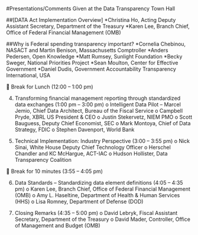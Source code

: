 #Presentations/Comments Given at the Data Transparency Town Hall 

##[DATA Act Implementation Overview]
*Christina Ho, Acting Deputy Assistant Secretary, Department of the Treasury
*Karen Lee, Branch Chief, Office of Federal Financial Management (OMB)

##Why is Federal spending transparency important?
*Cornelia Chebinou, NASACT and Martin Benison, Massachusetts Comptroller
*Anders Pedersen, Open Knowledge 
*Matt Rumsey, Sunlight Foundation
*Becky Sweger, National Priorities Project
*Sean Moulton, Center for Effective Government
*Daniel Dudis, Government Accountability Transparency International, USA

	Break for Lunch (12:00 – 1:00 pm) 

4)	Transforming financial management reporting through standardized data exchanges (1:00 pm – 3:00 pm)
o	Intelligent Data Pilot – Marcel Jemio, Chief Data Architect, Bureau of the Fiscal Service 
o	Campbell Pryde, XBRL US President & CEO
o	Justin Stekervetz, NIEM PMO 
o	Scott Bauguess, Deputy Chief Economist, SEC 
o	Mark Montoya, Chief of Data Strategy, FDIC
o	Stephen Davenport, World Bank

5)	Technical Implementation: Industry Perspective (3:00 – 3:55 pm)
o	Nick Sinai, White House Deputy Chief Technology Officer
o	Herschel Chandler and KC McHargue, ACT-IAC
o	Hudson Hollister, Data Transparency Coalition 

	Break for 10 minutes (3:55 – 4:05 pm) 

6)	Data Standards – Standardizing data element definitions (4:05 – 4:35  pm)
o	Karen Lee, Branch Chief, Office of Federal Financial Management (OMB)
o	Amy L. Haseltine, Department of Health & Human Services (HHS)
o	Lisa Romney, Department of Defense (DOD) 

7)	Closing Remarks (4:35 – 5:00 pm) 
o	David Lebryk, Fiscal Assistant Secretary, Department of the Treasury
o	David Mader, Controller, Office of Management and Budget (OMB)

